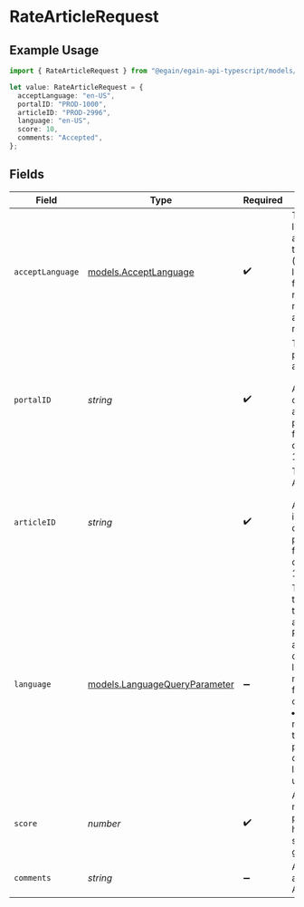 # RateArticleRequest

## Example Usage

```typescript
import { RateArticleRequest } from "@egain/egain-api-typescript/models/operations";

let value: RateArticleRequest = {
  acceptLanguage: "en-US",
  portalID: "PROD-1000",
  articleID: "PROD-2996",
  language: "en-US",
  score: 10,
  comments: "Accepted",
};
```

## Fields

| Field                                                                                                                                                                                                                 | Type                                                                                                                                                                                                                  | Required                                                                                                                                                                                                              | Description                                                                                                                                                                                                           | Example                                                                                                                                                                                                               |
| --------------------------------------------------------------------------------------------------------------------------------------------------------------------------------------------------------------------- | --------------------------------------------------------------------------------------------------------------------------------------------------------------------------------------------------------------------- | --------------------------------------------------------------------------------------------------------------------------------------------------------------------------------------------------------------------- | --------------------------------------------------------------------------------------------------------------------------------------------------------------------------------------------------------------------- | --------------------------------------------------------------------------------------------------------------------------------------------------------------------------------------------------------------------- |
| `acceptLanguage`                                                                                                                                                                                                      | [models.AcceptLanguage](../../models/acceptlanguage.md)                                                                                                                                                               | :heavy_check_mark:                                                                                                                                                                                                    | The Language locale accepted by the client (used for locale specific fields in resource representation and in error responses).                                                                                       | en-US                                                                                                                                                                                                                 |
| `portalID`                                                                                                                                                                                                            | *string*                                                                                                                                                                                                              | :heavy_check_mark:                                                                                                                                                                                                    | The ID of the portal being accessed.<br><br>A portal ID is composed of a 2-4 letter prefix, followed by a dash and 4-15 digits.                                                                                       | PROD-1000                                                                                                                                                                                                             |
| `articleID`                                                                                                                                                                                                           | *string*                                                                                                                                                                                                              | :heavy_check_mark:                                                                                                                                                                                                    | The ID of the Article.<br><br>An Article ID is composed of a 2-4 letter prefix followed by a dash and 4-15 digits.                                                                                                    | PROD-2996                                                                                                                                                                                                             |
| `language`                                                                                                                                                                                                            | [models.LanguageQueryParameter](../../models/languagequeryparameter.md)                                                                                                                                               | :heavy_minus_sign:                                                                                                                                                                                                    | The language that describes the details of a resource. Resources available in different languages may differ from each other.<li>If <code>lang</code> is not passed, then the portal's default language is used.</li> | en-US                                                                                                                                                                                                                 |
| `score`                                                                                                                                                                                                               | *number*                                                                                                                                                                                                              | :heavy_check_mark:                                                                                                                                                                                                    | A positive number. Each portal can have its own scoring guidelines.                                                                                                                                                   | 10                                                                                                                                                                                                                    |
| `comments`                                                                                                                                                                                                            | *string*                                                                                                                                                                                                              | :heavy_minus_sign:                                                                                                                                                                                                    | A comment about the Article rating.                                                                                                                                                                                   | Accepted                                                                                                                                                                                                              |